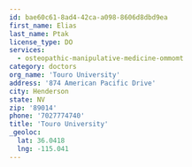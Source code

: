 ```yaml
---
id: bae60c61-8ad4-42ca-a098-8606d8dbd9ea
first_name: Elias
last_name: Ptak
license_type: DO
services:
  - osteopathic-manipulative-medicine-ommomt
category: doctors
org_name: 'Touro University'
address: '874 American Pacific Drive'
city: Henderson
state: NV
zip: '89014'
phone: '7027774740'
title: 'Touro University'
_geoloc:
  lat: 36.0418
  lng: -115.041
---
```


